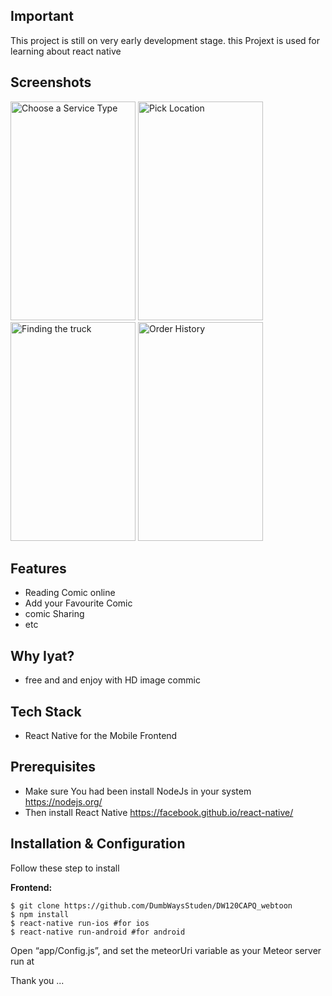 ## Important
This project is still on very early development stage. this Projext is used for learning about react native

## Screenshots 

<p float="left">
  <img src="https://content.screencast.com/users/Radiegtya/folders/Jing/media/55fda3a2-425f-4890-b027-660a8a80285d/00000962.png" width="200" height="350" alt="Choose a Service Type"/>

  <img src="https://content.screencast.com/users/Radiegtya/folders/Jing/media/b8e3b04e-2a6d-421c-bf62-17573332930d/00000963.png" width="200" height="350" alt="Pick Location"/>

  <img src="https://content.screencast.com/users/Radiegtya/folders/Jing/media/5d6ff57a-4f5f-4f0b-93ba-e38fccc91223/00000964.png" width="200" height="350" alt="Finding the truck"/>

  <img src="https://content.screencast.com/users/Radiegtya/folders/Jing/media/e7f85fb0-3c45-4818-a362-ab1026d9ff44/00000965.png" width="200" height="350" alt="Order History"/>
</p>


## Features
* Reading Comic online
* Add your Favourite Comic
* comic Sharing
* etc

## Why Iyat?
* free and and enjoy with HD image commic

## Tech Stack
* React Native for the Mobile Frontend

## Prerequisites
* Make sure You had been install NodeJs in your system https://nodejs.org/
* Then install React Native https://facebook.github.io/react-native/

## Installation & Configuration
Follow these step to install

**Frontend:**
```
$ git clone https://github.com/DumbWaysStuden/DW120CAPQ_webtoon
$ npm install
$ react-native run-ios #for ios
$ react-native run-android #for android
```
Open “app/Config.js”, and set the meteorUri variable as your Meteor server run at

Thank you ...
